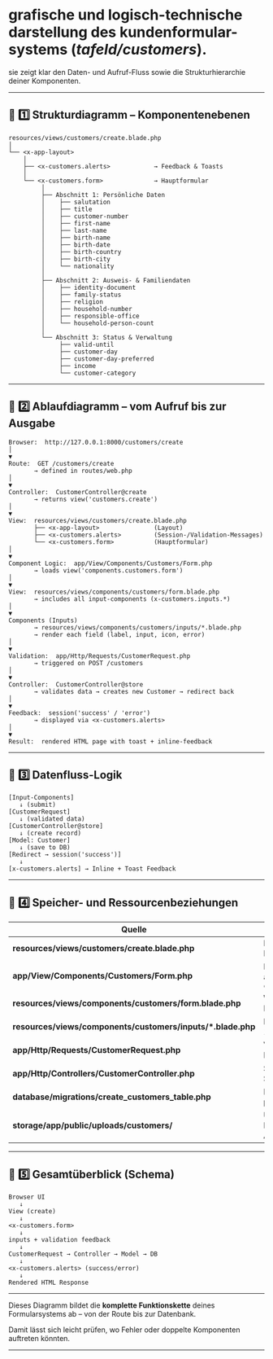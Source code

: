 # grafische und logisch-technische darstellung des kundenformular-systems (*tafeld/customers*).

sie zeigt klar den Daten- und Aufruf-Fluss sowie die Strukturhierarchie deiner Komponenten.

---

## 🧩 1️⃣ Strukturdiagramm – Komponentenebenen

```text
resources/views/customers/create.blade.php
│
└── <x-app-layout>
    │
    ├── <x-customers.alerts>            → Feedback & Toasts
    │
    └── <x-customers.form>              → Hauptformular
         │
         ├── Abschnitt 1: Persönliche Daten
         │    ├── salutation
         │    ├── title
         │    ├── customer-number
         │    ├── first-name
         │    ├── last-name
         │    ├── birth-name
         │    ├── birth-date
         │    ├── birth-country
         │    ├── birth-city
         │    └── nationality
         │
         ├── Abschnitt 2: Ausweis- & Familiendaten
         │    ├── identity-document
         │    ├── family-status
         │    ├── religion
         │    ├── household-number
         │    ├── responsible-office
         │    └── household-person-count
         │
         └── Abschnitt 3: Status & Verwaltung
              ├── valid-until
              ├── customer-day
              ├── customer-day-preferred
              ├── income
              └── customer-category
```

---

## 🧭 2️⃣ Ablaufdiagramm – vom Aufruf bis zur Ausgabe

```text
Browser:  http://127.0.0.1:8000/customers/create
│
▼
Route:  GET /customers/create
       → defined in routes/web.php
│
▼
Controller:  CustomerController@create
       → returns view('customers.create')
│
▼
View:  resources/views/customers/create.blade.php
       ├── <x-app-layout>               (Layout)
       ├── <x-customers.alerts>         (Session-/Validation-Messages)
       └── <x-customers.form>           (Hauptformular)
│
▼
Component Logic:  app/View/Components/Customers/Form.php
       → loads view('components.customers.form')
│
▼
View:  resources/views/components/customers/form.blade.php
       → includes all input-components (x-customers.inputs.*)
│
▼
Components (Inputs)
       → resources/views/components/customers/inputs/*.blade.php
       → render each field (label, input, icon, error)
│
▼
Validation:  app/Http/Requests/CustomerRequest.php
       → triggered on POST /customers
│
▼
Controller:  CustomerController@store
       → validates data → creates new Customer → redirect back
│
▼
Feedback:  session('success' / 'error')
       → displayed via <x-customers.alerts>
│
▼
Result:  rendered HTML page with toast + inline-feedback
```

---

## 🧱 3️⃣ Datenfluss-Logik

```text
[Input-Components]
   ↓ (submit)
[CustomerRequest]
   ↓ (validated data)
[CustomerController@store]
   ↓ (create record)
[Model: Customer]
   ↓ (save to DB)
[Redirect → session('success')]
   ↓
[x-customers.alerts] → Inline + Toast Feedback
```

---

## 🧮 4️⃣ Speicher- und Ressourcenbeziehungen

| Quelle                                                       | Ziel                                           | Beschreibung |
| ------------------------------------------------------------ | ---------------------------------------------- | ------------ |
| **resources/views/customers/create.blade.php**               | Einstiegspunkt für die Kundenmaske             |              |
| **app/View/Components/Customers/Form.php**                   | Logik für Props `action`, `method`, `customer` |              |
| **resources/views/components/customers/form.blade.php**      | Wrapper für alle Eingabekomponenten            |              |
| **resources/views/components/customers/inputs/\*.blade.php** | Einzelkomponenten, 1 Feld = 1 Datei            |              |
| **app/Http/Requests/CustomerRequest.php**                    | Validierung und Fehlermeldungen                |              |
| **app/Http/Controllers/CustomerController.php**              | Steuerung, Speichern, Redirect                 |              |
| **database/migrations/create_customers_table.php**           | Datenbankfelder passend zu Inputs              |              |
| **storage/app/public/uploads/customers/**                    | Upload-Ziel für Dokumente (z. B. Ausweise)     |              |

---

## 🧾 5️⃣ Gesamtüberblick (Schema)

```
Browser UI
   ↓
View (create)
   ↓
<x-customers.form>
   ↓
inputs + validation feedback
   ↓
CustomerRequest → Controller → Model → DB
   ↓
<x-customers.alerts> (success/error)
   ↓
Rendered HTML Response
```

---

Dieses Diagramm bildet die **komplette Funktionskette** deines Formularsystems ab – von der Route bis zur Datenbank.

Damit lässt sich leicht prüfen, wo Fehler oder doppelte Komponenten auftreten könnten.

---
